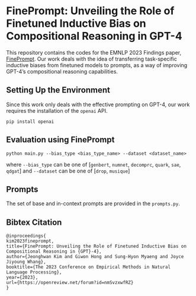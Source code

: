 # FinePrompt: Unveiling the Role of Finetuned Inductive Bias on Compositional Reasoning in GPT-4
This repository contains the codes for the EMNLP 2023 Findings paper, [FinePrompt](https://openreview.net/forum?id=nmSvzxwfRZ&referrer=%5Bthe%20profile%20of%20Jeonghwan%20Kim%5D(%2Fprofile%3Fid%3D~Jeonghwan_Kim2)).
Our work deals with the idea of transferring task-specific inductive biases from finetuned models to prompts, as a way of improving GPT-4’s compositional reasoning capabilities.

## Setting Up the Environment
Since this work only deals with the effective prompting on GPT-4, our work requires the installation of the `openai` API.
```shell
pip install openai
```

## Evaluation using FinePrompt
```shell
python main.py --bias_type <bias_type_name> --dataset <dataset_name>
```
where `--bias_type` can be one of [`genbert`, `numnet`, `decomprc`, `quark`, `sae`, `qdgat`] and `--dataset` can be one of [`drop`, `musique`]

## Prompts
The set of base and in-context prompts are provided in the `prompts.py`.

## Bibtex Citation
```
@inproceedings{
kim2023fineprompt,
title={FinePrompt: Unveiling the Role of Finetuned Inductive Bias on Compositional Reasoning in {GPT}-4},
author={Jeonghwan Kim and Giwon Hong and Sung-Hyon Myaeng and Joyce Jiyoung Whang},
booktitle={The 2023 Conference on Empirical Methods in Natural Language Processing},
year={2023},
url={https://openreview.net/forum?id=nmSvzxwfRZ}
}
```
